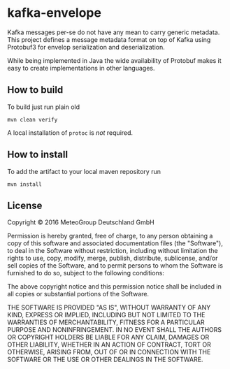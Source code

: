 kafka-envelope
==============

Kafka messages per-se do not have any mean to carry generic metadata.
This project defines a message metadata format on top of Kafka using
Protobuf3 for envelop serialization and deserialization.

While being implemented in Java the wide availability of Protobuf makes
it easy to create implementations in other languages.


How to build
------------

To build just run plain old

```
mvn clean verify
```

A local installation of `protoc` is _not_ required.


How to install
--------------

To add the artifact to your local maven repository run

```
mvn install
```

License
-------

Copyright © 2016 MeteoGroup Deutschland GmbH

Permission is hereby granted, free of charge, to any person obtaining a copy
of this software and associated documentation files (the "Software"), to deal
in the Software without restriction, including without limitation the rights
to use, copy, modify, merge, publish, distribute, sublicense, and/or sell
copies of the Software, and to permit persons to whom the Software is
furnished to do so, subject to the following conditions:

The above copyright notice and this permission notice shall be included in
all copies or substantial portions of the Software.

THE SOFTWARE IS PROVIDED "AS IS", WITHOUT WARRANTY OF ANY KIND, EXPRESS OR
IMPLIED, INCLUDING BUT NOT LIMITED TO THE WARRANTIES OF MERCHANTABILITY,
FITNESS FOR A PARTICULAR PURPOSE AND NONINFRINGEMENT. IN NO EVENT SHALL THE
AUTHORS OR COPYRIGHT HOLDERS BE LIABLE FOR ANY CLAIM, DAMAGES OR OTHER
LIABILITY, WHETHER IN AN ACTION OF CONTRACT, TORT OR OTHERWISE, ARISING FROM,
OUT OF OR IN CONNECTION WITH THE SOFTWARE OR THE USE OR OTHER DEALINGS IN THE
SOFTWARE.
